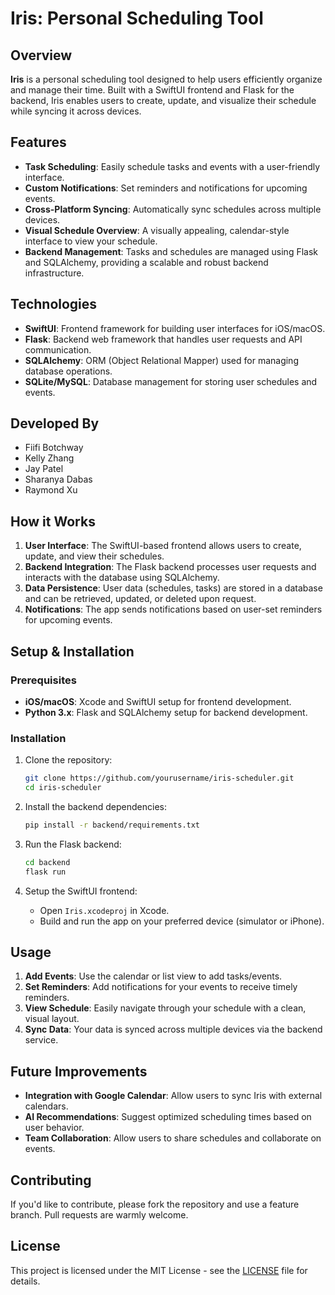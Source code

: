
# Iris: Personal Scheduling Tool

## Overview
**Iris** is a personal scheduling tool designed to help users efficiently organize and manage their time. Built with a SwiftUI frontend and Flask for the backend, Iris enables users to create, update, and visualize their schedule while syncing it across devices. 

## Features
- **Task Scheduling**: Easily schedule tasks and events with a user-friendly interface.
- **Custom Notifications**: Set reminders and notifications for upcoming events.
- **Cross-Platform Syncing**: Automatically sync schedules across multiple devices.
- **Visual Schedule Overview**: A visually appealing, calendar-style interface to view your schedule.
- **Backend Management**: Tasks and schedules are managed using Flask and SQLAlchemy, providing a scalable and robust backend infrastructure.

## Technologies
- **SwiftUI**: Frontend framework for building user interfaces for iOS/macOS.
- **Flask**: Backend web framework that handles user requests and API communication.
- **SQLAlchemy**: ORM (Object Relational Mapper) used for managing database operations.
- **SQLite/MySQL**: Database management for storing user schedules and events.

## Developed By
- Fiifi Botchway
- Kelly Zhang
- Jay Patel
- Sharanya Dabas
- Raymond Xu

## How it Works
1. **User Interface**: The SwiftUI-based frontend allows users to create, update, and view their schedules.
2. **Backend Integration**: The Flask backend processes user requests and interacts with the database using SQLAlchemy.
3. **Data Persistence**: User data (schedules, tasks) are stored in a database and can be retrieved, updated, or deleted upon request.
4. **Notifications**: The app sends notifications based on user-set reminders for upcoming events.

## Setup & Installation

### Prerequisites
- **iOS/macOS**: Xcode and SwiftUI setup for frontend development.
- **Python 3.x**: Flask and SQLAlchemy setup for backend development.

### Installation
1. Clone the repository:
    ```bash
    git clone https://github.com/yourusername/iris-scheduler.git
    cd iris-scheduler
    ```

2. Install the backend dependencies:
    ```bash
    pip install -r backend/requirements.txt
    ```

3. Run the Flask backend:
    ```bash
    cd backend
    flask run
    ```

4. Setup the SwiftUI frontend:
    - Open `Iris.xcodeproj` in Xcode.
    - Build and run the app on your preferred device (simulator or iPhone).

## Usage
1. **Add Events**: Use the calendar or list view to add tasks/events.
2. **Set Reminders**: Add notifications for your events to receive timely reminders.
3. **View Schedule**: Easily navigate through your schedule with a clean, visual layout.
4. **Sync Data**: Your data is synced across multiple devices via the backend service.

## Future Improvements
- **Integration with Google Calendar**: Allow users to sync Iris with external calendars.
- **AI Recommendations**: Suggest optimized scheduling times based on user behavior.
- **Team Collaboration**: Allow users to share schedules and collaborate on events.

## Contributing
If you'd like to contribute, please fork the repository and use a feature branch. Pull requests are warmly welcome.

## License
This project is licensed under the MIT License - see the [LICENSE](LICENSE) file for details.
